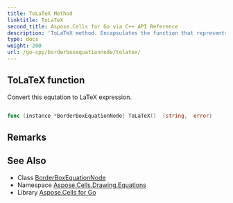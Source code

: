 ```yaml
---
title: ToLaTeX Method 
linktitle: ToLaTeX
second_title: Aspose.Cells for Go via C++ API Reference
description: 'ToLaTeX method. Encapsulates the function that represents tolatex in Go.'
type: docs
weight: 200
url: /go-cpp/borderboxequationnode/tolatex/
---
```


## ToLaTeX function

Convert this equtation to LaTeX expression.

```go

func (instance *BorderBoxEquationNode) ToLaTeX()  (string,  error) 

```

## Remarks


## See Also

* Class [BorderBoxEquationNode](../)
* Namespace [Aspose.Cells.Drawing.Equations](../../)
* Library [Aspose.Cells for Go](../../../)
